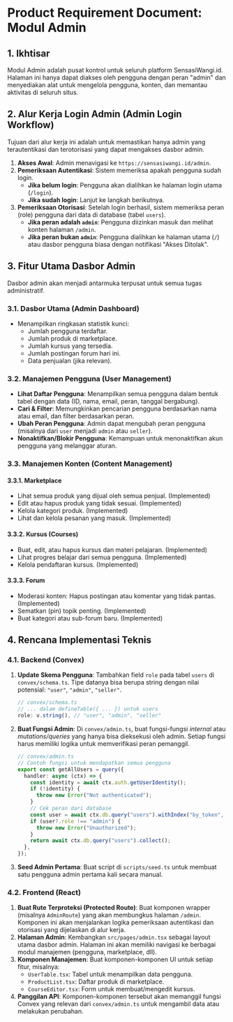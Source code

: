 # Product Requirement Document: Modul Admin

## 1. Ikhtisar

Modul Admin adalah pusat kontrol untuk seluruh platform SensasiWangi.id. Halaman ini hanya dapat diakses oleh pengguna dengan peran "admin" dan menyediakan alat untuk mengelola pengguna, konten, dan memantau aktivitas di seluruh situs.

## 2. Alur Kerja Login Admin (Admin Login Workflow)

Tujuan dari alur kerja ini adalah untuk memastikan hanya admin yang terautentikasi dan terotorisasi yang dapat mengakses dasbor admin.

1.  **Akses Awal**: Admin menavigasi ke `https://sensasiwangi.id/admin`.
2.  **Pemeriksaan Autentikasi**: Sistem memeriksa apakah pengguna sudah login.
    *   **Jika belum login**: Pengguna akan dialihkan ke halaman login utama (`/login`).
    *   **Jika sudah login**: Lanjut ke langkah berikutnya.
3.  **Pemeriksaan Otorisasi**: Setelah login berhasil, sistem memeriksa peran (role) pengguna dari data di database (tabel `users`).
    *   **Jika peran adalah `admin`**: Pengguna diizinkan masuk dan melihat konten halaman `/admin`.
    *   **Jika peran bukan `admin`**: Pengguna dialihkan ke halaman utama (`/`) atau dasbor pengguna biasa dengan notifikasi "Akses Ditolak".

## 3. Fitur Utama Dasbor Admin

Dasbor admin akan menjadi antarmuka terpusat untuk semua tugas administratif.

### 3.1. Dasbor Utama (Admin Dashboard)

-   Menampilkan ringkasan statistik kunci:
    -   Jumlah pengguna terdaftar.
    -   Jumlah produk di marketplace.
    -   Jumlah kursus yang tersedia.
    -   Jumlah postingan forum hari ini.
    -   Data penjualan (jika relevan).

### 3.2. Manajemen Pengguna (User Management)

-   **Lihat Daftar Pengguna**: Menampilkan semua pengguna dalam bentuk tabel dengan data (ID, nama, email, peran, tanggal bergabung).
-   **Cari & Filter**: Memungkinkan pencarian pengguna berdasarkan nama atau email, dan filter berdasarkan peran.
-   **Ubah Peran Pengguna**: Admin dapat mengubah peran pengguna (misalnya dari `user` menjadi `admin` atau `seller`).
-   **Nonaktifkan/Blokir Pengguna**: Kemampuan untuk menonaktifkan akun pengguna yang melanggar aturan.

### 3.3. Manajemen Konten (Content Management)

#### 3.3.1. Marketplace
-   Lihat semua produk yang dijual oleh semua penjual. (Implemented)
-   Edit atau hapus produk yang tidak sesuai. (Implemented)
-   Kelola kategori produk. (Implemented)
-   Lihat dan kelola pesanan yang masuk. (Implemented)

#### 3.3.2. Kursus (Courses)
-   Buat, edit, atau hapus kursus dan materi pelajaran. (Implemented)
-   Lihat progres belajar dari semua pengguna. (Implemented)
-   Kelola pendaftaran kursus. (Implemented)

#### 3.3.3. Forum
-   Moderasi konten: Hapus postingan atau komentar yang tidak pantas. (Implemented)
-   Sematkan (pin) topik penting. (Implemented)
-   Buat kategori atau sub-forum baru. (Implemented)

## 4. Rencana Implementasi Teknis

### 4.1. Backend (Convex)

1.  **Update Skema Pengguna**: Tambahkan field `role` pada tabel `users` di `convex/schema.ts`. Tipe datanya bisa berupa string dengan nilai potensial: `"user"`, `"admin"`, `"seller"`.
    ```typescript
    // convex/schema.ts
    // ... dalam defineTable({ ... }) untuk users
    role: v.string(), // "user", "admin", "seller"
    ```
2.  **Buat Fungsi Admin**: Di `convex/admin.ts`, buat fungsi-fungsi *internal* atau *mutations/queries* yang hanya bisa dieksekusi oleh admin. Setiap fungsi harus memiliki logika untuk memverifikasi peran pemanggil.
    ```typescript
    // convex/admin.ts
    // Contoh fungsi untuk mendapatkan semua pengguna
    export const getAllUsers = query({
      handler: async (ctx) => {
        const identity = await ctx.auth.getUserIdentity();
        if (!identity) {
          throw new Error("Not authenticated");
        }
        // Cek peran dari database
        const user = await ctx.db.query("users").withIndex("by_token", q => q.eq("tokenIdentifier", identity.tokenIdentifier)).unique();
        if (user?.role !== "admin") {
          throw new Error("Unauthorized");
        }
        return await ctx.db.query("users").collect();
      },
    });
    ```
3.  **Seed Admin Pertama**: Buat script di `scripts/seed.ts` untuk membuat satu pengguna admin pertama kali secara manual.

### 4.2. Frontend (React)

1.  **Buat Rute Terproteksi (Protected Route)**: Buat komponen wrapper (misalnya `AdminRoute`) yang akan membungkus halaman `/admin`. Komponen ini akan menjalankan logika pemeriksaan autentikasi dan otorisasi yang dijelaskan di alur kerja.
2.  **Halaman Admin**: Kembangkan `src/pages/admin.tsx` sebagai layout utama dasbor admin. Halaman ini akan memiliki navigasi ke berbagai modul manajemen (pengguna, marketplace, dll).
3.  **Komponen Manajemen**: Buat komponen-komponen UI untuk setiap fitur, misalnya:
    -   `UserTable.tsx`: Tabel untuk menampilkan data pengguna.
    -   `ProductList.tsx`: Daftar produk di marketplace.
    -   `CourseEditor.tsx`: Form untuk membuat/mengedit kursus.
4.  **Panggilan API**: Komponen-komponen tersebut akan memanggil fungsi Convex yang relevan dari `convex/admin.ts` untuk mengambil data atau melakukan perubahan.